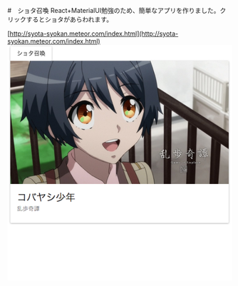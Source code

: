 #　ショタ召喚
React+MaterialUI勉強のため、簡単なアプリを作りました。クリックするとショタがあらわれます。

[http://syota-syokan.meteor.com/index.html](http://syota-syokan.meteor.com/index.html)
![](.public/sc.png)
